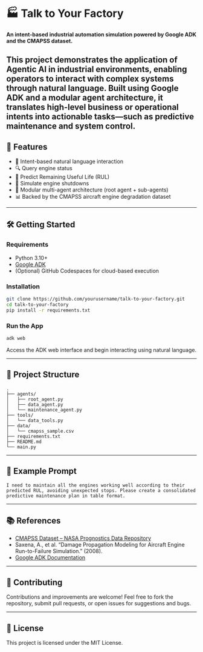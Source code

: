 # 🏭 Talk to Your Factory

**An intent-based industrial automation simulation powered by Google ADK and the CMAPSS dataset.**

This project demonstrates the application of Agentic AI in industrial environments, enabling operators to interact with complex systems through natural language. Built using Google ADK and a modular agent architecture, it translates high-level business or operational intents into actionable tasks—such as predictive maintenance and system control.
---

## 🚀 Features

- 🧠 Intent-based natural language interaction
- 🔍 Query engine status
- 🔧 Predict Remaining Useful Life (RUL)
- 🛑 Simulate engine shutdowns
- 🤖 Modular multi-agent architecture (root agent + sub-agents)
- 📊 Backed by the CMAPSS aircraft engine degradation dataset

---

## 🛠️ Getting Started

### Requirements

- Python 3.10+
- [Google ADK](https://github.com/google-deepmind/adk)
- (Optional) GitHub Codespaces for cloud-based execution

### Installation

```bash
git clone https://github.com/yourusername/talk-to-your-factory.git
cd talk-to-your-factory
pip install -r requirements.txt
````

### Run the App

```bash
adk web
```

Access the ADK web interface and begin interacting using natural language.

---

## 📁 Project Structure

```
.
├── agents/
│   ├── root_agent.py
│   ├── data_agent.py
│   └── maintenance_agent.py
├── tools/
│   └── data_tools.py
├── data/
│   └── cmapss_sample.csv
├── requirements.txt
├── README.md
└── main.py
```

---

## 🧪 Example Prompt

```text
I need to maintain all the engines working well according to their predicted RUL, avoiding unexpected stops. Please create a consolidated predictive maintenance plan in table format.
```

---

## 📚 References

* [CMAPSS Dataset – NASA Prognostics Data Repository](https://www.nasa.gov/content/prognostics-center-of-excellence-data-set-repository)
* Saxena, A., et al. “Damage Propagation Modeling for Aircraft Engine Run-to-Failure Simulation.” (2008).
* [Google ADK Documentation](https://google.github.io/adk-docs/)

---

## 🤝 Contributing

Contributions and improvements are welcome! Feel free to fork the repository, submit pull requests, or open issues for suggestions and bugs.

---

## 📄 License

This project is licensed under the MIT License.

